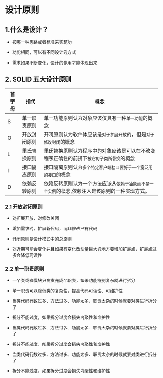 # 设计原则

## 1.什么是设计？

- 按哪一种思路或者标准来实现功

- 功能相同，可以有不同设计的方式

- 需求如果不断变化，设计的作用才能体现出来

## 2. SOLID 五大设计原则

| 首字母 | 指代         | 概念                                                                                            |
| ------ | ------------ | ----------------------------------------------------------------------------------------------- |
| S      | 单一职责原则 | 单一功能原则认为对象应该仅具有一种`单一功能`的概念                                              |
| O      | 开放封闭原则 | 开闭原则认为软件体应该是`对于扩展开放`的，但是`对于修改封闭`的概念                              |
| L      | 里氏替换原则 | 里氏替换原则认为程序中的对象应该是可以在不改变程序正确性的前提下`被它的子类所替换`的概念        |
| I      | 接口隔离原则 | 接口隔离原则认为`多个特定客户端接口要好于一个宽泛用的接口`的概念                                |
| D      | 依赖反转原则 | 依赖反转原则认为一个方法应该从`依赖于抽象而不是一个实例`的概念,依赖注入是该原则的一种实现方式。 |

### 2.1 开放封闭原则

- 对扩展开放，对修改关闭

- 增加需求时，扩展新代码，而非修改已有代码

- 开闭原则是设计模式中的总原则

- 对近期可能会变化并且如果有变化改动量巨大的地方要増加扩展点，扩展点过多会降低可读性

### 2.2 单一职责原则

- 一个类或者模块只负责完成个职表，如果功能特别复杂就进行拆分

- 单一职责可以降低类的复杂性，提高代码可读性、可维护性

- 当类代码行数过多、方法过多、功能太多、职责太杂的时候就要对类进行拆分了

- 拆分不能过度，如果拆分过度会损失内聚性和维护性
- 当类代码行数过多、方法过多、功能太多、职责太杂的时候就要对类进行拆分了

- 拆分不能过度，如果拆分过度会损失内聚性和维护性
- 当类代码行数过多、方法过多、功能太多、职责太杂的时候就要对类进行拆分了

- 拆分不能过度，如果拆分过度会损失内聚性和维护性

